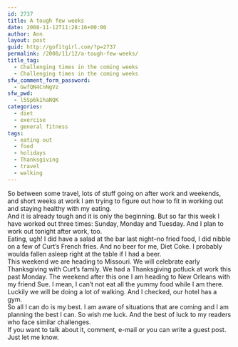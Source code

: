```yaml
---
id: 2737
title: A tough few weeks
date: 2008-11-12T11:28:16+00:00
author: Ann
layout: post
guid: http://gofitgirl.com/?p=2737
permalink: /2008/11/12/a-tough-few-weeks/
title_tag:
  - Challenging times in the coming weeks
  - Challenging times in the coming weeks
sfw_comment_form_password:
  - GwfQN4CnNgVz
sfw_pwd:
  - l5Sp6k1haNQK
categories:
  - diet
  - exercise
  - general fitness
tags:
  - eating out
  - food
  - holidays
  - Thanksgiving
  - travel
  - walking
---
```

So between some travel, lots of stuff going on after work and weekends, and short weeks at work I am trying to figure out how to fit in working out and staying healthy with my eating.  
And it is already tough and it is only the beginning. But so far this week I have worked out three times: Sunday, Monday and Tuesday. And I plan to work out tonight after work, too.  
Eating, ugh! I did have a salad at the bar last night&#8211;no fried food, I did nibble on a few of Curt&#8217;s French fries. And no beer for me, Diet Coke. I probably woulda fallen asleep right at the table if I had a beer.  
This weekend we are heading to Missouri. We will celebrate early Thanksgiving with Curt&#8217;s family. We had a Thanksgiving potluck at work this past Monday. The weekend after this one I am heading to New Orleans with my friend Sue. I mean, I can&#8217;t not eat all the yummy food while I am there. Luckily we will be doing a lot of walking. And I checked, our hotel has a gym.  
So all I can do is my best. I am aware of situations that are coming and I am planning the best I can. So wish me luck. And the best of luck to my readers who face similar challenges.  
If you want to talk about it, comment, e-mail or you can write a guest post. Just let me know.